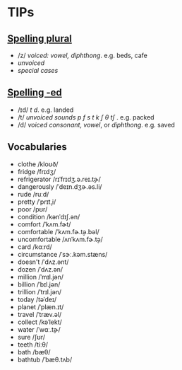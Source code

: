 # TIPs

## [Spelling plural](https://www.youtube.com/watch?v=UaFIejjqCoI)

* /z/ _voiced: vowel, diphthong_. e.g. beds, cafe
* _unvoiced_
* _special cases_

## [Spelling -ed](https://youtu.be/A7hi-ipU2n0)

* /ɪd/ _t d_. e.g. landed
* /t/ _unvoiced sounds p f s t k ʃ θ tʃ_ . e.g. packed
* /d/ _voiced consonant_, _vowel_, or _diphthong_. e.g. saved

## Vocabularies

* clothe /kloʊð/
* fridge /frɪdʒ/
* refrigerator /rɪˈfrɪdʒ.ə.reɪ.t̬ɚ/
* dangerously /ˈdeɪn.dʒɚ.əs.li/
* rude /ruːd/
* pretty /ˈprɪt̬.i/
* poor /pʊr/
* condition /kənˈdɪʃ.ən/
* comfort /ˈkʌm.fɚt/
* comfortable /ˈkʌm.fɚ.t̬ə.bəl/
* uncomfortable /ʌnˈkʌm.fɚ.t̬ə/
* card /kɑːrd/
* circumstance /ˈsɝː.kəm.stæns/
* doesn't /ˈdʌz.ənt/
* dozen /ˈdʌz.ən/
* million /ˈmɪl.jən/
* billion /ˈbɪl.jən/
* trillion /ˈtrɪl.jən/
* today /təˈdeɪ/
* planet /ˈplæn.ɪt/
* travel /ˈtræv.əl/
* collect /kəˈlekt/
* water /ˈwɑː.t̬ɚ/
* sure /ʃʊr/
* teeth /tiːθ/
* bath /bæθ/
* bathtub /ˈbæθ.tʌb/
